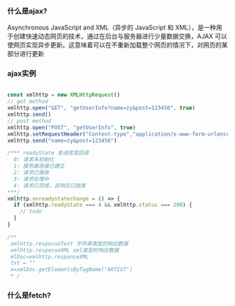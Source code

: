 ### 什么是ajax?  
   
Asynchronous JavaScript and XML（异步的 JavaScript 和 XML），是一种用于创建快速动态网页的技术，通过在后台与服务器进行少量数据交换，AJAX 可以使网页实现异步更新。这意味着可以在不重新加载整个网页的情况下，对网页的某部分进行更新  
  
### ajax实例
  
```javascript  
  
const xmlhttp = new XMLHttpRequest()  
// get method  
xmlhttp.open("GET", "getUserInfo?name=zy&post=123456", true)  
xmlhttp.send()  
// post method  
xmlhttp.open("POST", "getUserInfo", true)  
xmlhttp.setRequestHeader("Content-type","application/x-www-form-urlencoded");  
xmlhttp.send("name=zy&post=123456")  

/*** readyState 发送改变回调
  0: 请求未初始化  
  1: 服务器连接已建立  
  2: 请求已接收  
  3: 请求处理中  
  4: 请求已完成，且响应已就绪  
***/
xmlhttp.onreadystatechange = () => {
  if (xmlhttp.readyState === 4 && xmlhttp.status === 200) {
    // todo
  }
}

/** 
 xmlhttp.responseText 字符串类型的响应数据  
 xmlhttp.responseXML xml类型的响应数据  
 mlDoc=xmlhttp.responseXML  
 txt = ""  
 x=xmlDoc.getElementsByTagName("ARTIST")  
 * /
```

### 什么是fetch?